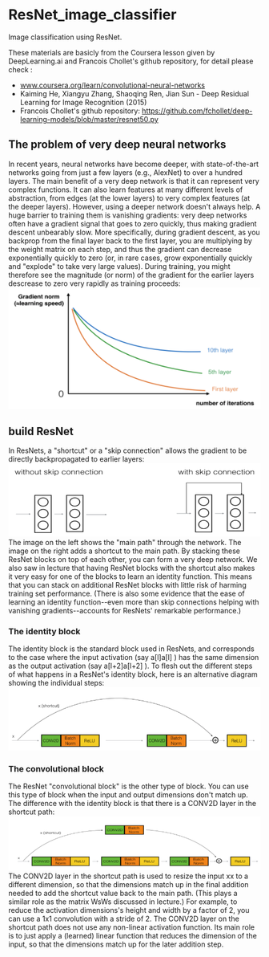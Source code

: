 # ResNet_image_classifier
Image classification using ResNet.

These materials are basicly from the Coursera lesson given by DeepLearning.ai and Francois Chollet's github repository, for detail please check :
- www.coursera.org/learn/convolutional-neural-networks
- Kaiming He, Xiangyu Zhang, Shaoqing Ren, Jian Sun - Deep Residual Learning for Image Recognition (2015)
- Francois Chollet's github repository: https://github.com/fchollet/deep-learning-models/blob/master/resnet50.py

## The problem of very deep neural networks
In recent years, neural networks have become deeper, with state-of-the-art networks going from just a few layers (e.g., AlexNet) to over a hundred layers.
The main benefit of a very deep network is that it can represent very complex functions. It can also learn features at many different levels of abstraction, from edges (at the lower layers) to very complex features (at the deeper layers). However, using a deeper network doesn't always help. A huge barrier to training them is vanishing gradients: very deep networks often have a gradient signal that goes to zero quickly, thus making gradient descent unbearably slow. More specifically, during gradient descent, as you backprop from the final layer back to the first layer, you are multiplying by the weight matrix on each step, and thus the gradient can decrease exponentially quickly to zero (or, in rare cases, grow exponentially quickly and "explode" to take very large values).
During training, you might therefore see the magnitude (or norm) of the gradient for the earlier layers descrease to zero very rapidly as training proceeds:
![](img/1.png)
## build ResNet
In ResNets, a "shortcut" or a "skip connection" allows the gradient to be directly backpropagated to earlier layers:
![](img/2.png)
The image on the left shows the "main path" through the network. The image on the right adds a shortcut to the main path. By stacking these ResNet blocks on top of each other, you can form a very deep network.
We also saw in lecture that having ResNet blocks with the shortcut also makes it very easy for one of the blocks to learn an identity function. This means that you can stack on additional ResNet blocks with little risk of harming training set performance. (There is also some evidence that the ease of learning an identity function--even more than skip connections helping with vanishing gradients--accounts for ResNets' remarkable performance.)
### The identity block
The identity block is the standard block used in ResNets, and corresponds to the case where the input activation (say  a[l]a[l] ) has the same dimension as the output activation (say  a[l+2]a[l+2] ). To flesh out the different steps of what happens in a ResNet's identity block, here is an alternative diagram showing the individual steps:
![](img/3.png)
### The convolutional block
The ResNet "convolutional block" is the other type of block. You can use this type of block when the input and output dimensions don't match up. The difference with the identity block is that there is a CONV2D layer in the shortcut path:
![](img/4.png)
The CONV2D layer in the shortcut path is used to resize the input  xx  to a different dimension, so that the dimensions match up in the final addition needed to add the shortcut value back to the main path. (This plays a similar role as the matrix  WsWs  discussed in lecture.) For example, to reduce the activation dimensions's height and width by a factor of 2, you can use a 1x1 convolution with a stride of 2. The CONV2D layer on the shortcut path does not use any non-linear activation function. Its main role is to just apply a (learned) linear function that reduces the dimension of the input, so that the dimensions match up for the later addition step.
